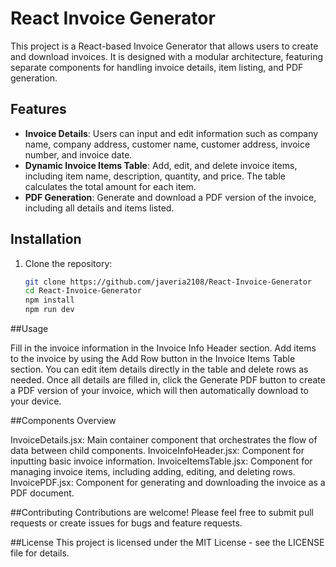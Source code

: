 # React Invoice Generator

This project is a React-based Invoice Generator that allows users to create and download invoices. It is designed with a modular architecture, featuring separate components for handling invoice details, item listing, and PDF generation.

## Features

- **Invoice Details**: Users can input and edit information such as company name, company address, customer name, customer address, invoice number, and invoice date.
- **Dynamic Invoice Items Table**: Add, edit, and delete invoice items, including item name, description, quantity, and price. The table calculates the total amount for each item.
- **PDF Generation**: Generate and download a PDF version of the invoice, including all details and items listed.

## Installation

1. Clone the repository:

   ```bash
   git clone https://github.com/javeria2108/React-Invoice-Generator
   cd React-Invoice-Generator
   npm install
   npm run dev
   ```
##Usage

Fill in the invoice information in the Invoice Info Header section.
Add items to the invoice by using the Add Row button in the Invoice Items Table section. You can edit item details directly in the table and delete rows as needed.
Once all details are filled in, click the Generate PDF button to create a PDF version of your invoice, which will then automatically download to your device.

##Components Overview

InvoiceDetails.jsx: Main container component that orchestrates the flow of data between child components.
InvoiceInfoHeader.jsx: Component for inputting basic invoice information.
InvoiceItemsTable.jsx: Component for managing invoice items, including adding, editing, and deleting rows.
InvoicePDF.jsx: Component for generating and downloading the invoice as a PDF document.

##Contributing
Contributions are welcome! Please feel free to submit pull requests or create issues for bugs and feature requests.

##License
This project is licensed under the MIT License - see the LICENSE file for details.


